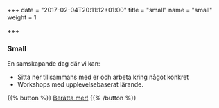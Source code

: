 +++
date = "2017-02-04T20:11:12+01:00"
title = "small"
name = "small"
weight = 1

+++

### Small
En samskapande dag där vi kan:

* Sitta ner tillsammans med er och arbeta kring något konkret
* Workshops med upplevelsebaserat lärande.

{{% button %}}
[Berätta mer!](mailto:team@lixor.se)
{{% /button %}}
